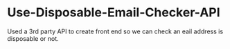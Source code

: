 # Use-Disposable-Email-Checker-API

Used a 3rd party API to create front end so we can check an eail address is disposable or not.

